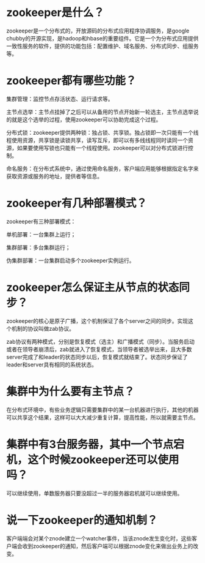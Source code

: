 # zookeeper是什么？

zookeeper是一个分布式的，开放源码的分布式应用程序协调服务，是google chubby的开源实现，是hadoop和hbase的重要组件。它是一个为分布式应用提供一致性服务的软件，提供的功能包括：配置维护、域名服务、分布式同步、组服务等。
# zookeeper都有哪些功能？

集群管理：监控节点存活状态、运行请求等。

主节点选举：主节点挂掉了之后可以从备用的节点开始新一轮选主，主节点选举说的就是这个选举的过程，使用zookeeper可以协助完成这个过程。

分布式锁：zookeeper提供两种锁：独占锁、共享锁。独占锁即一次只能有一个线程使用资源，共享锁是读锁共享，读写互斥，即可以有多线线程同时读同一个资源，如果要使用写锁也只能有一个线程使用。zookeeper可以对分布式锁进行控制。

命名服务：在分布式系统中，通过使用命名服务，客户端应用能够根据指定名字来获取资源或服务的地址，提供者等信息。
# zookeeper有几种部署模式？

zookeeper有三种部署模式：

单机部署：一台集群上运行；

集群部署：多台集群运行；

伪集群部署：一台集群启动多个zookeeper实例运行。
# zookeeper怎么保证主从节点的状态同步？

zookeeper的核心是原子广播，这个机制保证了各个server之间的同步。实现这个机制的协议叫做zab协议。

zab协议有两种模式，分别是恢复模式（选主）和广播模式（同步）。当服务启动或者在领导者崩溃后，zab就进入了恢复模式，当领导者被选举出来，且大多数server完成了和leader的状态同步以后，恢复模式就结束了。状态同步保证了leader和server具有相同的系统状态。

# 集群中为什么要有主节点？

在分布式环境中，有些业务逻辑只需要集群中的某一台机器进行执行，其他的机器可以共享这个结果，这样可以大大减少重复计算，提高性能，所以就需要主节点。

# 集群中有3台服务器，其中一个节点宕机，这个时候zookeeper还可以使用吗？

可以继续使用，单数服务器只要没超过一半的服务器宕机就可以继续使用。

# 说一下zookeeper的通知机制？

客户端端会对某个znode建立一个watcher事件，当该znode发生变化时，这些客户端会收到zookeeper的通知，然后客户端可以根据znode变化来做出业务上的改变。